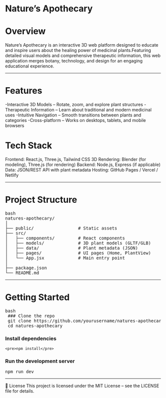  # Nature’s Apothecary
 # Overview
Nature’s Apothecary is an interactive 3D web platform designed to educate and
inspire users about the healing power of medicinal plants.Featuring detailed visual
models and comprehensive therapeutic information, this web application merges botany,
technology, and design for an engaging educational experience.

---


# Features
-Interactive 3D Models – Rotate, zoom, and explore plant structures
-Therapeutic Information – Learn about traditional and modern medicinal uses
-Intuitive Navigation – Smooth transitions between plants and categories
-Cross-platform – Works on desktops, tablets, and mobile browsers

# Tech Stack
Frontend: React.js, Three.js, Tailwind CSS
3D Rendering: Blender (for modeling), Three.js (for rendering)
Backend: Node.js, Express (if applicable)
Data: JSON/REST API with plant metadata
Hosting: GitHub Pages / Vercel / Netlify

---

# Project Structure
<pre>
bash
natures-apothecary/
│
├── public/                 # Static assets
├── src/
│   ├── components/         # React components
│   ├── models/             # 3D plant models (GLTF/GLB)
│   ├── data/               # Plant metadata (JSON)
│   ├── pages/              # UI pages (Home, PlantView)
│   └── App.jsx             # Main entry point
│
├── package.json
└── README.md</pre>

---

# Getting Started
<pre>bash
 ### Clone the repo
 git clone https://github.com/yourusername/natures-apothecary.git
 cd natures-apothecary</pre>

### Install dependencies
    <pre>npm install</pre>

### Run the development server
<pre>npm run dev</pre>

---

📄 License
This project is licensed under the MIT License – see the LICENSE file for details.

